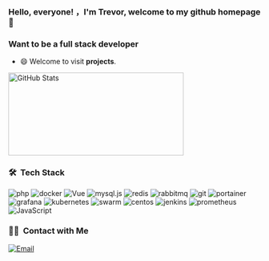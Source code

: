 ###  Hello, everyone! ，I'm Trevor, welcome to my github homepage👋

<!--
**Trevor-Lan/Trevor-Lan** is a ✨ _special_ ✨ repository because its `README.md` (this file) appears on your GitHub profile.

Here are some ideas to get you started:

- 🔭 I’m currently working on ...
- 🌱 I’m currently learning ...
- 👯 I’m looking to collaborate on ...
- 🤔 I’m looking for help with ...
- 💬 Ask me about ...
- 📫 How to reach me: ...
- 😄 Pronouns: ...
- ⚡ Fun fact: ...
-->

### Want to be a full stack developer

- 😄  Welcome to visit **projects**.

<div class="half">
  <img width="350px" height="165px" alt="GitHub Stats" src="https://github-readme-stats.vercel.app/api?username=Trevor-Lan&count_private=true&show_icons=true" />
</div>

### 🛠 &nbsp;Tech Stack
![php](https://img.shields.io/badge/-php-333333?style=flat&logo=php)
![docker](https://img.shields.io/badge/-docker-333333?style=flat&logo=docker)
![Vue](https://img.shields.io/badge/-Vue-333333?style=flat&logo=vue.js)
![mysql.js](https://img.shields.io/badge/-mysql-333333?style=flat&logo=mysql)
![redis](https://img.shields.io/badge/-redis-333333?style=flat&logo=redis)
![rabbitmq](https://img.shields.io/badge/-rabbitmq-333333?style=flat&logo=rabbitmq)
![git](https://img.shields.io/badge/-git-333333?style=flat&logo=git)
![portainer](https://img.shields.io/badge/-portainer-333333?style=flat&logo=portainer)
![grafana](https://img.shields.io/badge/-grafana-333333?style=flat&logo=grafana)
![kubernetes](https://img.shields.io/badge/-kubernetes-333333?style=flat&logo=kubernetes)
![swarm](https://img.shields.io/badge/-swarm-333333?style=flat&logo=swarm)
![centos](https://img.shields.io/badge/-centos-333333?style=flat&logo=centos)
![jenkins](https://img.shields.io/badge/-jenkins-333333?style=flat&logo=jenkins)
![prometheus](https://img.shields.io/badge/-prometheus-333333?style=flat&logo=prometheus)
![JavaScript](https://img.shields.io/badge/-JavaScript-333333?style=flat&logo=JavaScript)

### 🤝🏻 &nbsp;Contact with Me
<a href="mailto:qa894178522@qq.com"><img alt="Email" src="https://img.shields.io/badge/Email-admin@coder369.com-blue?style=flat-square&logo=gmail"></a>


